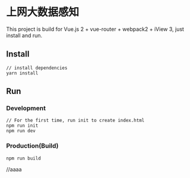 # 上网大数据感知

This project is build for Vue.js 2 + vue-router + webpack2 + iView 3, just install and run.

## Install

```bush
// install dependencies
yarn install
```

## Run

### Development

```bush
// For the first time, run init to create index.html
npm run init
npm run dev
```

### Production(Build)

```bush
npm run build
```

//aaaa
